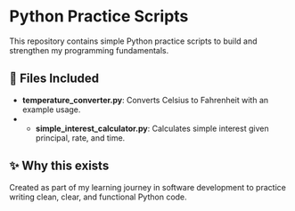 # Python Practice Scripts

This repository contains simple Python practice scripts to build and strengthen my programming fundamentals.

## 🚀 Files Included

- **temperature_converter.py**: Converts Celsius to Fahrenheit with an example usage.
- - **simple_interest_calculator.py**: Calculates simple interest given principal, rate, and time.

## ✨ Why this exists

Created as part of my learning journey in software development to practice writing clean, clear, and functional Python code.
